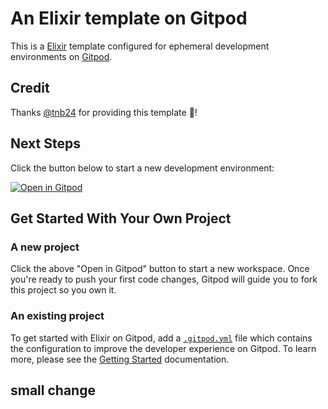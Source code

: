 # An Elixir template on Gitpod

This is a [Elixir](https://elixir-lang.org/) template configured for ephemeral development environments on [Gitpod](https://www.gitpod.io/).

## Credit

Thanks [@tnb24](https://github.com/tnb24) for providing this template 🙏!

## Next Steps

Click the button below to start a new development environment:

[![Open in Gitpod](https://gitpod.io/button/open-in-gitpod.svg)](https://gitpod.io/#https://github.com/gitpod-io/template-elixir)

## Get Started With Your Own Project

### A new project

Click the above "Open in Gitpod" button to start a new workspace. Once you're ready to push your first code changes, Gitpod will guide you to fork this project so you own it.

### An existing project

To get started with Elixir on Gitpod, add a [`.gitpod.yml`](./.gitpod.yml) file which contains the configuration to improve the developer experience on Gitpod. To learn more, please see the [Getting Started](https://www.gitpod.io/docs/getting-started) documentation.

## small change